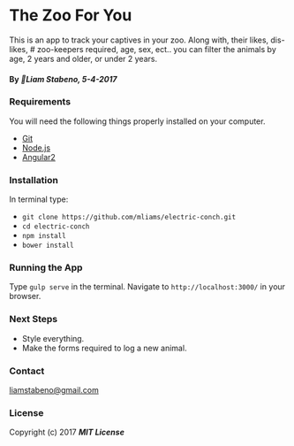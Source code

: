 # The Zoo For You

This is an app to track your captives in your zoo. Along with, their likes, dis-likes, # zoo-keepers required,  age, sex, ect..  you can filter the animals by age, 2 years and older, or under 2 years.

#### By _**Liam Stabeno, 5-4-2017**_

### Requirements

You will need the following things properly installed on your computer.

* [Git](https://git-scm.com/)
* [Node.js](https://nodejs.org/en)
* [Angular2](https://v2.angular.io/docs/ts/latest/)

### Installation

In  terminal type:
* `git clone https://github.com/mliams/electric-conch.git`
* `cd electric-conch`
* `npm install`
* `bower install`


### Running the App

Type `gulp serve` in the terminal. Navigate to `http://localhost:3000/` in your browser.

### Next Steps
* Style everything.
* Make the forms required to log a new animal.

### Contact

liamstabeno@gmail.com

### License

Copyright (c) 2017 **_MIT License_**
